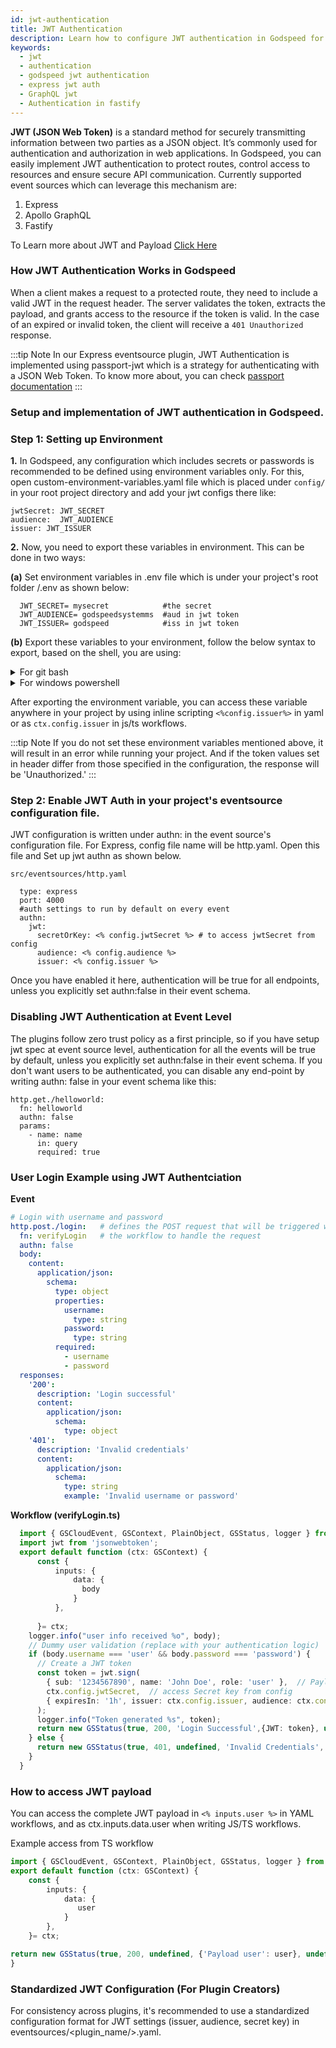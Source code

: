 ```yaml
---
id: jwt-authentication
title: JWT Authentication
description: Learn how to configure JWT authentication in Godspeed for Express, Apollo, and Fastify event sources.
keywords:
  - jwt
  - authentication
  - godspeed jwt authentication
  - express jwt auth
  - GraphQL jwt
  - Authentication in fastify
---
```


**JWT (JSON Web Token)** is a standard method for securely transmitting information between two parties as a JSON object. It’s commonly used for authentication and authorization in web applications.
In Godspeed, you can easily implement JWT authentication to protect routes, control access to resources and ensure secure API communication.
Currently supported event sources which can leverage this mechanism are:
1. Express
2. Apollo GraphQL
3. Fastify

To Learn more about JWT and Payload [Click Here](/docs/microservices-framework/authentication/jwt)


### How JWT Authentication Works in Godspeed
When a client makes a request to a protected route, they need to include a valid JWT in the request header. 
The server validates the token, extracts the payload, and grants access to the resource if the token is valid.
In the case of an expired or invalid token, the client will receive a `401 Unauthorized` response.

:::tip Note
In our Express eventsource plugin, JWT Authentication is implemented using passport-jwt which is a strategy for authenticating with a JSON Web Token. To know more about, you can check [passport documentation](https://www.passportjs.org/)
:::

### Setup and implementation of JWT authentication in Godspeed.

### Step 1: Setting up Environment

**1.** In Godspeed, any configuration which includes secrets or passwords is recommended to be defined using environment variables only. For this, open custom-environment-variables.yaml file which is placed under `config/` in your root project directory and add your jwt configs there like:

  ```
  jwtSecret: JWT_SECRET
  audience:  JWT_AUDIENCE     
  issuer: JWT_ISSUER

  ```

**2.** Now, you need to export these variables in environment. This can be done in two ways:

  **(a)** Set environment variables in .env file which is under your project's root folder /.env as shown below:
  ```
    JWT_SECRET= mysecret            #the secret
    JWT_AUDIENCE= godspeedsystemms  #aud in jwt token
    JWT_ISSUER= godspeed            #iss in jwt token

  ```

  **(b)** Export these variables to your environment, follow the below syntax to export, based on the shell, you are using:
  <details>
  <summary> For git bash  </summary>

   ```bash
      $ export JWT_SECRET=mysecret
      $ export JWT_ISS= mycompany
   ```

  </details>

  <details> 
  <summary> For windows powershell  </summary>

   ```bash
    $env:JWT_SECRET= "mysecret"
    $env:JWT_ISS= "mycompany"  
   ```

  </details>

  After exporting the environment variable, you can access these variable anywhere in your project by using inline
  scripting `<%config.issuer%>` in yaml or as `ctx.config.issuer` in js/ts workflows.

:::tip Note 
If you do not set these environment variables mentioned above, it will result in an error while running your project. And if the token values set in header differ from those specified in the configuration, the response will be 'Unauthorized.'
:::

### Step 2: Enable JWT Auth in your project's eventsource configuration file.
JWT configuration is written under authn: in the event source's configuration file. For Express, config file name will be http.yaml. Open this file and Set up jwt authn as shown below.

`src/eventsources/http.yaml`
```
  type: express
  port: 4000
  #auth settings to run by default on every event
  authn:
    jwt:			
      secretOrKey: <% config.jwtSecret %> # to access jwtSecret from config
      audience: <% config.audience %>   
      issuer: <% config.issuer %>     
```
Once you have enabled it here, authentication will be true for all endpoints, unless you explicitly set authn:false in their event schema.


### Disabling JWT Authentication at Event Level

  The plugins follow zero trust policy as a first principle, so if you have setup jwt spec at event source level, authentication for all the events will be true by default, unless you explicitly set authn:false in their event schema.
  If you don't want users to be authenticated, you can disable any end-point by writing authn: false in your event schema like this:

  ```
  http.get./helloworld:
    fn: helloworld
    authn: false
    params:
      - name: name
        in: query
        required: true
  ```


### User Login Example using JWT Authentciation 

**Event**
```yaml
# Login with username and password
http.post./login:   # defines the POST request that will be triggered when a client hits /login endpoint.
  fn: verifyLogin   # the workflow to handle the request
  authn: false
  body:
    content:
      application/json:
        schema:
          type: object
          properties:
            username:
              type: string
            password:
              type: string
          required:
            - username
            - password
  responses:
    '200':
      description: 'Login successful'
      content:
        application/json:
          schema:
            type: object
    '401':
      description: 'Invalid credentials'
      content:
        application/json:
          schema:
            type: string
            example: 'Invalid username or password'
```
**Workflow (verifyLogin.ts)**
```ts
  import { GSCloudEvent, GSContext, PlainObject, GSStatus, logger } from "@godspeedsystems/core";
  import jwt from 'jsonwebtoken';
  export default function (ctx: GSContext) {
      const {
          inputs: {
              data: {
                body
              }
          }, 
      
      }= ctx;
    logger.info("user info received %o", body);
    // Dummy user validation (replace with your authentication logic)
    if (body.username === 'user' && body.password === 'password') {
      // Create a JWT token
      const token = jwt.sign(
        { sub: '1234567890', name: 'John Doe', role: 'user' },  // Payload
        ctx.config.jwtSecret,  // access Secret key from config
        { expiresIn: '1h', issuer: ctx.config.issuer, audience: ctx.config.audience }  // jwt Options
      );
      logger.info("Token generated %s", token);
      return new GSStatus(true, 200, 'Login Successful',{JWT: token}, undefined);  
    } else {
      return new GSStatus(true, 401, undefined, 'Invalid Credentials',  undefined); 
    }
  }
```


### How to access JWT payload
You can access the complete JWT payload in `<% inputs.user %>` in YAML workflows, and as ctx.inputs.data.user when writing JS/TS workflows.

Example access from TS workflow
```ts
import { GSCloudEvent, GSContext, PlainObject, GSStatus, logger } from "@godspeedsystems/core";
export default function (ctx: GSContext) {
    const {
        inputs: {
            data: {
               user		
            }
        }, 
    }= ctx;

return new GSStatus(true, 200, undefined, {'Payload user': user}, undefined);  
}

```

### Standardized JWT Configuration (For Plugin Creators)

For consistency across plugins, it's recommended to use a standardized configuration format for JWT settings (issuer, audience, secret key) in eventsources/<plugin_name/>.yaml.

